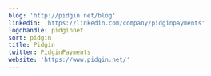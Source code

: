 ```yaml
---
blog: 'http://pidgin.net/blog'
linkedin: 'https://linkedin.com/company/pidginpayments'
logohandle: pidginnet
sort: pidgin
title: Pidgin
twitter: PidginPayments
website: 'https://www.pidgin.net/'
---
```

